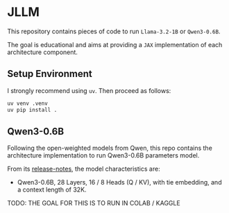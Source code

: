 # JLLM
This repository contains pieces of code to run `Llama-3.2-1B` or `Qwen3-0.6B`. 

The goal is educational and aims at providing a `JAX` implementation of each architecture component.


## Setup Environment

I strongly recommend using `uv`. Then proceed as follows:

```bash
uv venv .venv 
uv pip install . 
```


## Qwen3-0.6B

Following the open-weighted models from Qwen, this repo contains the architecture 
implementation to run Qwen3-0.6B parameters model.

From its [release-notes](https://qwenlm.github.io/blog/qwen3/), the model characteristics are:

* Qwen3-0.6B, 28 Layers, 16 / 8 Heads (Q / KV), with tie embedding, and a context 
length of 32K. 

TODO: THE GOAL FOR THIS IS TO RUN IN COLAB / KAGGLE 